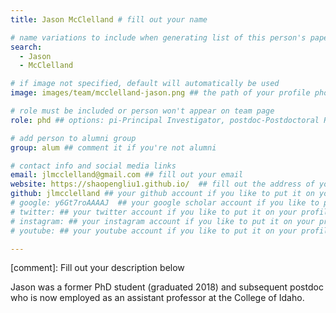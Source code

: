 ```yaml
---
title: Jason McClelland # fill out your name

# name variations to include when generating list of this person's papers
search:
  - Jason
  - McClelland

# if image not specified, default will automatically be used
image: images/team/mcclelland-jason.png ## the path of your profile photo, please put it under 'images/team' and name it as firstname-lastname.jpg

# role must be included or person won't appear on team page
role: phd ## options: pi-Principal Investigator, postdoc-Postdoctoral Researcher, phd-PhD Student, masters-Master's Student, undergrad-Undergraduate Student, highschool-High School Student, programmer-Software Engineer

# add person to alumni group
group: alum ## comment it if you're not alumni

# contact info and social media links
email: jlmcclelland@gmail.com ## fill out your email
website: https://shaopengliu1.github.io/  ## fill out the address of your pesonal website if you have or your linkedin profile if you like
github: jlmcclelland ## your github account if you like to put it on your profile
# google: y6Gt7roAAAAJ  ## your google scholar account if you like to put it on your profile
# twitter: ## your twitter account if you like to put it on your profile
# instagram: ## your instagram account if you like to put it on your profile
# youtube: ## your youtube account if you like to put it on your profile

---
```

[comment]: Fill out your description below 

Jason was a former PhD student (graduated 2018) and subsequent postdoc who is now employed as an assistant professor at the College of Idaho.
